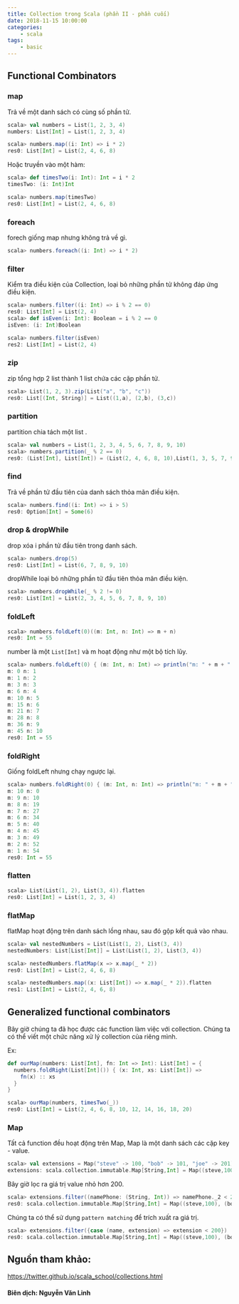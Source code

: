 ```yaml
---
title: Collection trong Scala (phần II - phần cuối)
date: 2018-11-15 10:00:00
categories: 
    - scala
tags: 
    - basic
---
```

## Functional Combinators

### map
Trả về một danh sách có cùng số phần tử.
```scala
scala> val numbers = List(1, 2, 3, 4)
numbers: List[Int] = List(1, 2, 3, 4)

scala> numbers.map((i: Int) => i * 2)
res0: List[Int] = List(2, 4, 6, 8)
```
<!-- more -->

Hoặc truyền vào một hàm:
```scala
scala> def timesTwo(i: Int): Int = i * 2
timesTwo: (i: Int)Int

scala> numbers.map(timesTwo)
res0: List[Int] = List(2, 4, 6, 8)
```
### foreach
forech giống map nhưng không trả về gì.
```scala
scala> numbers.foreach((i: Int) => i * 2)
```
### filter
Kiểm tra điều kiện của Collection, loại bỏ những phần tử không đáp ứng điều kiện.
```scala
scala> numbers.filter((i: Int) => i % 2 == 0)
res0: List[Int] = List(2, 4)
scala> def isEven(i: Int): Boolean = i % 2 == 0
isEven: (i: Int)Boolean

scala> numbers.filter(isEven)
res2: List[Int] = List(2, 4)
```
### zip
zip tổng hợp 2 list thành 1 list chứa các cặp phần tử.
```scala
scala> List(1, 2, 3).zip(List("a", "b", "c"))
res0: List[(Int, String)] = List((1,a), (2,b), (3,c))
```

### partition
partition chia tách một list .
```scala
scala> val numbers = List(1, 2, 3, 4, 5, 6, 7, 8, 9, 10)
scala> numbers.partition(_ % 2 == 0)
res0: (List[Int], List[Int]) = (List(2, 4, 6, 8, 10),List(1, 3, 5, 7, 9))
```
### find
Trả về phần tử đầu tiên của danh sách thỏa mãn điều kiện.
```scala
scala> numbers.find((i: Int) => i > 5)
res0: Option[Int] = Some(6)
```

### drop & dropWhile
drop xóa i phần tử đầu tiên trong danh sách.
```scala
scala> numbers.drop(5)
res0: List[Int] = List(6, 7, 8, 9, 10)
```
dropWhile loại bỏ những phần tử đầu tiên thỏa mãn điều kiện.
```scala
scala> numbers.dropWhile(_ % 2 != 0)
res0: List[Int] = List(2, 3, 4, 5, 6, 7, 8, 9, 10)
```
### foldLeft

```scala
scala> numbers.foldLeft(0)((m: Int, n: Int) => m + n)
res0: Int = 55
```
number là một `List[Int]` và m hoạt động như một bộ tích lũy.
```scala
scala> numbers.foldLeft(0) { (m: Int, n: Int) => println("m: " + m + " n: " + n); m + n }
m: 0 n: 1
m: 1 n: 2
m: 3 n: 3
m: 6 n: 4
m: 10 n: 5
m: 15 n: 6
m: 21 n: 7
m: 28 n: 8
m: 36 n: 9
m: 45 n: 10
res0: Int = 55
```
### foldRight
Giống foldLeft nhưng chạy ngược lại.
```scala
scala> numbers.foldRight(0) { (m: Int, n: Int) => println("m: " + m + " n: " + n); m + n }
m: 10 n: 0
m: 9 n: 10
m: 8 n: 19
m: 7 n: 27
m: 6 n: 34
m: 5 n: 40
m: 4 n: 45
m: 3 n: 49
m: 2 n: 52
m: 1 n: 54
res0: Int = 55
```
### flatten
```scala
scala> List(List(1, 2), List(3, 4)).flatten
res0: List[Int] = List(1, 2, 3, 4)
```

### flatMap

flatMap hoạt động trên danh sách lồng nhau, sau đó gộp kết quả vào nhau.
```scala
scala> val nestedNumbers = List(List(1, 2), List(3, 4))
nestedNumbers: List[List[Int]] = List(List(1, 2), List(3, 4))

scala> nestedNumbers.flatMap(x => x.map(_ * 2))
res0: List[Int] = List(2, 4, 6, 8)
```
```scala
scala> nestedNumbers.map((x: List[Int]) => x.map(_ * 2)).flatten
res1: List[Int] = List(2, 4, 6, 8)
```
## Generalized functional combinators

Bây giờ chúng ta đã học được các function làm việc với collection. Chúng ta có thể viết một chức năng xử lý collection của riêng mình.

Ex:
```scala
def ourMap(numbers: List[Int], fn: Int => Int): List[Int] = {
  numbers.foldRight(List[Int]()) { (x: Int, xs: List[Int]) =>
    fn(x) :: xs
  }
}

scala> ourMap(numbers, timesTwo(_))
res0: List[Int] = List(2, 4, 6, 8, 10, 12, 14, 16, 18, 20)
```
### Map

Tất cả function đều hoạt động trên Map, Map là một danh sách các cặp key - value.
```scala
scala> val extensions = Map("steve" -> 100, "bob" -> 101, "joe" -> 201)
extensions: scala.collection.immutable.Map[String,Int] = Map((steve,100), (bob,101), (joe,201))
```
Bây giờ lọc ra giá trị value nhỏ hơn 200.
```scala
scala> extensions.filter((namePhone: (String, Int)) => namePhone._2 < 200)
res0: scala.collection.immutable.Map[String,Int] = Map((steve,100), (bob,101))
```
Chúng ta có thể sử dụng `pattern matching` để trích xuất ra giá trị.
```scala
scala> extensions.filter({case (name, extension) => extension < 200})
res0: scala.collection.immutable.Map[String,Int] = Map((steve,100), (bob,101))
```

## Nguồn tham khảo:
https://twitter.github.io/scala_school/collections.html

#### Biên dịch: Nguyễn Văn Linh